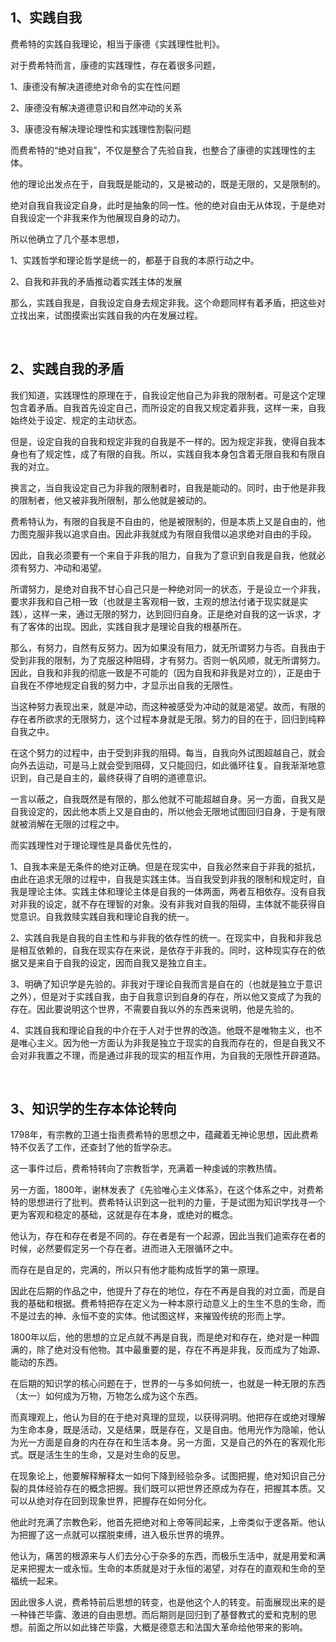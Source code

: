 <h2>1、实践自我</h2><p>费希特的实践自我理论，相当于康德《实践理性批判》。</p><p>对于费希特而言，康德的实践理性，存在着很多问题，</p><p>1、康德没有解决道德绝对命令的实在性问题</p><p>2、康德没有解决道德意识和自然冲动的关系</p><p>3、康德没有解决理论理性和实践理性割裂问题</p><p>而费希特的“绝对自我”，不仅是整合了先验自我，也整合了康德的实践理性的主体。</p><p>他的理论出发点在于，自我既是能动的，又是被动的，既是无限的，又是限制的。</p><p>绝对自我自我设定自身，此时是抽象的同一性。他的绝对自由无从体现，于是绝对自我设定一个非我来作为他展现自身的动力。</p><p>所以他确立了几个基本思想，</p><p>1、实践哲学和理论哲学是统一的，都基于自我的本原行动之中。</p><p>2、自我和非我的矛盾推动着实践主体的发展</p><p>那么，实践自我是，自我设定自身去规定非我。这个命题同样有着矛盾，把这些对立找出来，试图摸索出实践自我的内在发展过程。</p><p><br></p><h2>2、实践自我的矛盾</h2><p>我们知道，实践理性的原理在于，自我设定他自己为非我的限制者。可是这个定理包含着矛盾。自我首先设定自己，而所设定的自我又规定着非我，这样一来，自我始终处于设定、规定的主动状态。</p><p>但是，设定自我的自我和规定非我的自我是不一样的。因为规定非我，使得自我本身也有了规定性，成了有限的自我。所以，实践自我本身包含着无限自我和有限自我的对立。</p><p>换言之，当自我设定自己为非我的限制者时，自我是能动的。同时，由于他是非我的限制者，他又被非我所限制，那么他就是被动的。</p><p>费希特认为，有限的自我是不自由的，他是被限制的，但是本质上又是自由的，他力图克服非我以追求自由。因此非我就成为有限自我借以追求绝对自由的手段。</p><p>因此，自我必须要有一个来自于非我的阻力，自我为了意识到自我是自我，他就必须有努力、冲动和渴望。</p><p>所谓努力，是绝对自我不甘心自己只是一种绝对同一的状态，于是设立一个非我，要求非我和自己相一致（也就是主客观相一致，主观的想法付诸于现实就是实践），这样一来，通过无限的努力，达到回归自身。正是绝对自我的这一诉求，才有了客体的出现。因此，实践自我才是理论自我的根基所在。</p><p>那么，有努力，自然有反努力。因为如果没有阻力，就无所谓努力与否。自我由于受到非我的限制，为了克服这种阻碍，才有努力。否则一帆风顺，就无所谓努力。因此，自我和非我的彻底一致是不可能的（因为自我和非我是对立的），正是由于自我在不停地规定自我的努力中，才显示出自我的无限性。</p><p>当这种努力表现出来，就是冲动，而这种被感受为冲动的就是渴望。故而，有限的存在者所欲求的无限努力，这个过程本身就是无限。努力的目的在于，回归到纯粹自我之中。</p><p>在这个努力的过程中，由于受到非我的阻碍。每当，自我向外试图超越自己，就会向外去运动，可是马上就会受到阻碍，又只能回归，如此循环往复。自我渐渐地意识到，自己是自主的，最终获得了自明的道德意识。</p><p>一言以蔽之，自我既然是有限的，那么他就不可能超越自身。另一方面，自我又是自我设定的，因此他本质上又是自由的，所以他会无限地试图回归自身，于是有限就被消解在无限的过程之中。</p><p>而实践理性对于理论理性是具备优先性的，</p><p>1、自我本来是无条件的绝对正确。但是在现实中，自我必然来自于非我的抵抗，由此在追求无限的过程中，自我是实践主体。当自我受到非我的限制和规定时，自我是理论主体。实践主体和理论主体是自我的一体两面，两者互相依存。没有自我对非我的设定，就不存在理智的对象。没有非我对自我的阻碍，主体就不能获得自觉意识。自我救赎实践自我和理论自我的统一。</p><p>2、实践自我是自我的自主性和与非我的依存性的统一。在现实中，自我和非我总是相互依赖的，自我在现实存在来说，是依存于非我的。同时，这种现实存在的依据又是来自于自我的设定，因而自我又是独立自主。</p><p>3、明确了知识学是先验的。非我对于理论自我而言是自在的（也就是独立于意识之外），但是对于实践自我，由于自我意识到自身的存在，所以他又变成了为我的存在。因此要说明这个世界，不需要自我以外的东西来说明，他是先验的。</p><p>4、实践自我和理论自我的中介在于人对于世界的改造。他既不是唯物主义，也不是唯心主义。因为他一方面认为非我是独立于现实的自我而存在的，但是自我又不会对非我置之不理，而是通过非我的现实的相互作用，为自我的无限性开辟道路。</p><p><br></p><h2>3、知识学的生存本体论转向</h2><p>1798年，有宗教的卫道士指责费希特的思想之中，蕴藏着无神论思想，因此费希特不仅丢了工作，还查封了他的哲学杂志。</p><p>这一事件过后，费希特转向了宗教哲学，充满着一种虔诚的宗教热情。</p><p>另一方面，1800年，谢林发表了《先验唯心主义体系》，在这个体系之中，对费希特的思想进行了批判。费希特认识到这一批判的力量，于是试图为知识学找寻一个更为客观和稳定的基础，这就是存在本身，或绝对的概念。</p><p>他认为，存在和存在者是不同的。存在者是有一个起源，因此当我们追索存在者的时候，必然要假定另一个存在者。进而进入无限循环之中。</p><p>而存在是自足的，完满的，所以只有他才能构成哲学的第一原理。</p><p>因此在后期的作品之中，他提升了存在的地位，存在不再是自我的对立面，而是自我的基础和根据。费希特把存在定义为一种本原行动意义上的生生不息的生命，而不是过去的神、永恒不变的实体。他试图这样，来摧毁传统的形而上学。</p><p>1800年以后，他的思想的立足点就不再是自我，而是绝对和存在，绝对是一种圆满的，除了绝对没有他物。其中最重要的是，存在不再是非我，反而成为了始源、能动的东西。</p><p>在后期的知识学的核心问题在于，世界的一与多如何统一，也就是一种无限的东西（太一）如何成为万物，万物怎么成为这个东西。</p><p>而真理观上，他认为目的在于绝对真理的显现，以获得洞明。他把存在或绝对理解为生命本身，既是活动，又是结果，既是存在，又是自由。他用光作为隐喻，他认为光一方面是自身的内在存在和生活本身。另一方面，又是自己的外在的客观化形式。既是活生生的生命，又是对生命的反思。</p><p>在现象论上，他要解释解释太一如何下降到经验杂多。试图把握，绝对知识自己分裂的具体经验存在的概念把握。我们既可以把世界还原成为存在，把握其本质。又可以从绝对存在回到现象世界，把握存在如何分化。</p><p>他此时充满了宗教色彩，他首先把绝对和上帝等同起来，上帝类似于逻各斯。他认为把握了这一点就可以摆脱束缚，进入极乐世界的境界。</p><p>他认为，痛苦的根源来与人们去分心于杂多的东西，而极乐生活中，就是用爱和满足来把握太一或永恒。生命的本质就是对于永恒的渴望，对存在的直观和生命的至福统一起来。</p><p>因此很多人说，费希特前后思想的转变，也是他这个人的转变。前面展现出来的是一种锋芒毕露、激进的自由思想。而后期则是回归到了基督教式的爱和克制的思想。前面之所以如此锋芒毕露，大概是德意志和法国大革命给他带来的影响。</p><p></p><p></p><p></p><p></p><p></p><p></p>